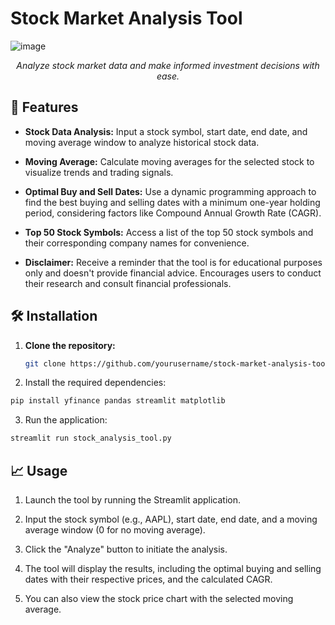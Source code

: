 # Stock Market Analysis Tool

![image](https://github.com/beepin6409/Stock-Market-Analysis-Tool-/assets/78684754/7f65b37e-5319-40fe-b244-14de6b394692)


<p align="center">
  <em>Analyze stock market data and make informed investment decisions with ease.</em>
</p>

## 🚀 Features

- **Stock Data Analysis:** Input a stock symbol, start date, end date, and moving average window to analyze historical stock data.

- **Moving Average:** Calculate moving averages for the selected stock to visualize trends and trading signals.

- **Optimal Buy and Sell Dates:** Use a dynamic programming approach to find the best buying and selling dates with a minimum one-year holding period, considering factors like Compound Annual Growth Rate (CAGR).

- **Top 50 Stock Symbols:** Access a list of the top 50 stock symbols and their corresponding company names for convenience.

- **Disclaimer:** Receive a reminder that the tool is for educational purposes only and doesn't provide financial advice. Encourages users to conduct their research and consult financial professionals.

## 🛠️ Installation

1. **Clone the repository:**

   ```bash
   git clone https://github.com/yourusername/stock-market-analysis-tool.git


2. Install the required dependencies:

```bash
pip install yfinance pandas streamlit matplotlib
```

3. Run the application:

```bash
streamlit run stock_analysis_tool.py
```

## 📈 Usage

1. Launch the tool by running the Streamlit application.

2. Input the stock symbol (e.g., AAPL), start date, end date, and a moving average window (0 for no moving average).

3. Click the "Analyze" button to initiate the analysis.

4. The tool will display the results, including the optimal buying and selling dates with their respective prices, and the calculated CAGR.

5. You can also view the stock price chart with the selected moving average.
